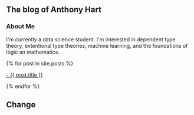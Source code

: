 ## The blog of Anthony Hart

### About Me

I'm currently a data science student. I'm interested in dependent type theory, extentional type theories, machine learning, and the foundations of logic an mathematics.

<div class="content list">
  {% for post in site.posts %}
    <div class="list-item">
    <p class="list-post-title">
        <a href="{{ site.baseurl }}{{ post.url }}">- {{ post.title }}</a>
        </p>
    </div>
  {% endfor %}
</div>

## Change
